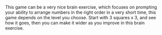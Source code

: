 This game can be a very nice brain exercise, which focuses on prompting your ability to arrange numbers in the right order in a very short time, this game depends on the level you choose. Start with 3 squares x 3, and see how it goes, then you can make it wider as you improve in this brain exercise.



